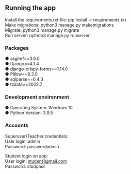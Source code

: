 ## Running the app
Install the requirements.txt file: pip install -r requirements.txt <br>
Make migrations: python3 manage.py makemigrations <br>
Migrate: python3 manage.py migrate <br>
Run server: python3 manage.py runserver <br>

### Packages
●     asgiref==3.6.0 <br>
●     Django==4.1.4 <br>
●     django-crispy-forms==1.14.0 <br>
●     Pillow==9.3.0 <br>
●     sqlparse==0.4.3 <br>
●     tzdata==2022.7 <br>
### Development environment <br>
●     Operating System: Windows 10 <br>
●     Python Version: 3.9.5 <br>

### Accounts
Superuser/Teacher credentials: <br>
User login: admin <br>
Password: passwordadmin <br>

Student login on app: <br>
User login: student1@mail.com <br>
Password: studpass <br>

